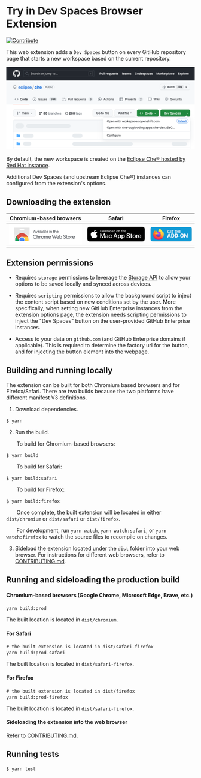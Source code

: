 # Try in Dev Spaces Browser Extension
[![Contribute](https://www.eclipse.org/che/contribute.svg)](https://workspaces.openshift.com#https://github.com/redhat-developer/try-in-dev-spaces-browser-extension)

This web extension adds a `Dev Spaces` button on every GitHub repository page that starts a new workspace based on the current repository.

![GitHub button example](./images/readme/github-button-example.png)

By default, the new workspace is created on the [Eclipse Che® hosted by Red Hat instance](https://developers.redhat.com/developer-sandbox/ide).

Additional Dev Spaces (and upstream Eclipse Che®) instances can configured from the extension's options.

## Downloading the extension

Chromium-based browsers             |  Safari |  Firefox
:-------------------------:|:-------------------------:|:-------------------------:
<a href="https://chrome.google.com/webstore/detail/try-in-dev-spaces/gbookaeilomckmoofeocnkfidfeendan"><img src="./images/readme/chrome-button.png" width="200" /></a> |  <a href="https://apps.apple.com/us/app/try-in-dev-spaces/id6446597744"><img src="./images/readme/safari-button.png" width="160" /></a> | <a href="https://addons.mozilla.org/en-US/firefox/addon/try-in-dev-spaces"><img src="./images/readme/firefox-button.png" width="115" /></a>

## Extension permissions

 - Requires `storage` permissions to leverage the [Storage API](https://developer.chrome.com/docs/extensions/reference/storage/) to allow your options to be saved locally and synced across devices.

 - Requires `scripting` permissions to allow the background script to inject the content script based on new conditions set by the user. More specifically, when setting new GitHub Enterprise instances from the extension options page, the extension needs scripting permissions to inject the "Dev Spaces" button on the user-provided GitHub Enterprise instances.

 - Access to your data on `github.com` (and GitHub Enterprise domains if applicable). This is required to determine the factory url for the button, and for injecting the button element into the webpage.

## Building and running locally

The extension can be built for both Chromium based browsers and for Firefox/Safari.
There are two builds because the two platforms have different manifest V3 definitions.

1. Download dependencies.
```
$ yarn
```

2. Run the build.

&nbsp;&nbsp;&nbsp;&nbsp;&nbsp;&nbsp;
To build for Chromium-based browsers:
```
$ yarn build
```
&nbsp;&nbsp;&nbsp;&nbsp;&nbsp;&nbsp;
To build for Safari:
```
$ yarn build:safari
```
&nbsp;&nbsp;&nbsp;&nbsp;&nbsp;&nbsp;
To build for Firefox:
```
$ yarn build:firefox
```
&nbsp;&nbsp;&nbsp;&nbsp;&nbsp;&nbsp;
Once complete, the built extension will be located in either `dist/chromium` or `dist/safari` or `dist/firefox`.

&nbsp;&nbsp;&nbsp;&nbsp;&nbsp;&nbsp;
For development, run `yarn watch`, `yarn watch:safari`, or `yarn watch:firefox` to watch the source files to recompile on changes.

3. Sideload the extension located under the `dist` folder into your web browser.
For instructions for different web browsers, refer to [CONTRIBUTING.md](./CONTRIBUTING.md).

## Running and sideloading the production build

#### Chromium-based browsers (Google Chrome, Microsoft Edge, Brave, etc.)
```
yarn build:prod
```
The built location is located in `dist/chromium`.

#### For Safari
```
# the built extension is located in dist/safari-firefox
yarn build:prod-safari
```
The built location is located in `dist/safari-firefox`.

#### For Firefox
```
# the built extension is located in dist/firefox
yarn build:prod-firefox
```
The built location is located in `dist/safari-firefox`.

#### Sideloading the extension into the web browser
Refer to [CONTRIBUTING.md](./CONTRIBUTING.md).

## Running tests
```
$ yarn test
```
